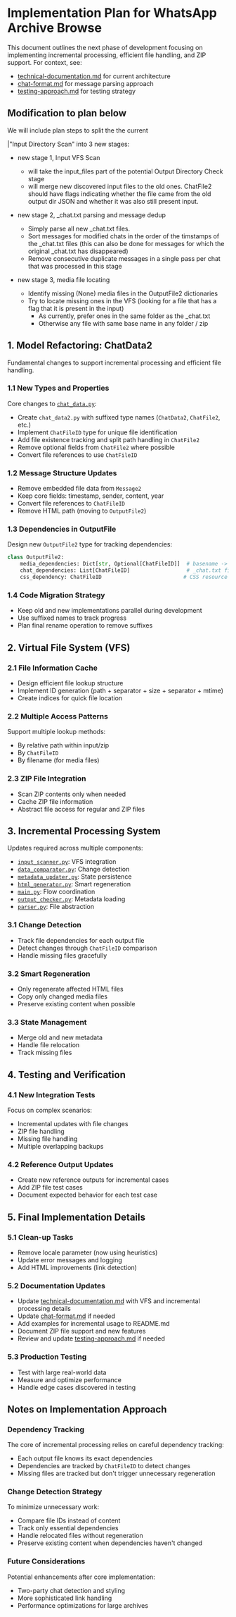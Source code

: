 # Implementation Plan for WhatsApp Archive Browse


This document outlines the next phase of development focusing on implementing incremental processing, efficient file handling, and ZIP support. For context, see:
- [technical-documentation.md](./technical-documentation.md) for current architecture
- [chat-format.md](./chat-format.md) for message parsing approach
- [testing-approach.md](./testing-approach.md) for testing strategy



## Modification to plan below

We will include plan steps to split the the current

|"Input Directory Scan" into 3 new stages:

- new stage 1, Input VFS Scan
  - will take the input_files part of the potential Output Directory Check stage
  - will merge new discovered input files to the old ones. ChatFile2 should have flags indicating whether the file came from the old output dir JSON and whether it was also still present input.

- new stage 2, _chat.txt parsing and message dedup
  - Simply parse all new _chat.txt files.
  - Sort messages for modified chats in the order of the timstamps of the _chat.txt files (this can also be done for messages for which the original _chat.txt has disappeared)
  - Remove consecutive duplicate messages in a single pass per chat that was processed in this stage

- new stage 3, media file locating
  - Identify missing (None) media files in the OutputFile2 dictionaries
  - Try to locate missing ones in the VFS (looking for a file that has a flag that it is present in the input)
    - As currently, prefer ones in the same folder as the _chat.txt
    - Otherwise any file with same base name in any folder / zip


## 1. Model Refactoring: ChatData2
Fundamental changes to support incremental processing and efficient file handling.

### 1.1 New Types and Properties
Core changes to [`chat_data.py`](../src/chat_data.py):
- Create `chat_data2.py` with suffixed type names (`ChatData2`, `ChatFile2`, etc.)
- Implement `ChatFileID` type for unique file identification
- Add file existence tracking and split path handling in `ChatFile2`
- Remove optional fields from `ChatFile2` where possible
- Convert file references to use `ChatFileID`

### 1.2 Message Structure Updates
- Remove embedded file data from `Message2`
- Keep core fields: timestamp, sender, content, year
- Convert file references to `ChatFileID`
- Remove HTML path (moving to `OutputFile2`)

### 1.3 Dependencies in OutputFile
Design new `OutputFile2` type for tracking dependencies:
```python
class OutputFile2:
    media_dependencies: Dict[str, Optional[ChatFileID]]  # basename -> ID
    chat_dependencies: List[ChatFileID]                  # _chat.txt files
    css_dependency: ChatFileID                          # CSS resource
```

### 1.4 Code Migration Strategy
- Keep old and new implementations parallel during development
- Use suffixed names to track progress
- Plan final rename operation to remove suffixes

## 2. Virtual File System (VFS)

### 2.1 File Information Cache
- Design efficient file lookup structure
- Implement ID generation (path + separator + size + separator + mtime)
- Create indices for quick file location

### 2.2 Multiple Access Patterns
Support multiple lookup methods:
- By relative path within input/zip
- By `ChatFileID`
- By filename (for media files)

### 2.3 ZIP File Integration
- Scan ZIP contents only when needed
- Cache ZIP file information
- Abstract file access for regular and ZIP files

## 3. Incremental Processing System
Updates required across multiple components:
- [`input_scanner.py`](../src/input_scanner.py): VFS integration
- [`data_comparator.py`](../src/data_comparator.py): Change detection
- [`metadata_updater.py`](../src/metadata_updater.py): State persistence
- [`html_generator.py`](../src/html_generator.py): Smart regeneration
- [`main.py`](../src/main.py): Flow coordination
- [`output_checker.py`](../src/output_checker.py): Metadata loading
- [`parser.py`](../src/parser.py): File abstraction

### 3.1 Change Detection
- Track file dependencies for each output file
- Detect changes through `ChatFileID` comparison
- Handle missing files gracefully

### 3.2 Smart Regeneration
- Only regenerate affected HTML files
- Copy only changed media files
- Preserve existing content when possible

### 3.3 State Management
- Merge old and new metadata
- Handle file relocation
- Track missing files

## 4. Testing and Verification

### 4.1 New Integration Tests
Focus on complex scenarios:
- Incremental updates with file changes
- ZIP file handling
- Missing file handling
- Multiple overlapping backups

### 4.2 Reference Output Updates
- Create new reference outputs for incremental cases
- Add ZIP file test cases
- Document expected behavior for each test case

## 5. Final Implementation Details

### 5.1 Clean-up Tasks
- Remove locale parameter (now using heuristics)
- Update error messages and logging
- Add HTML improvements (link detection)

### 5.2 Documentation Updates
- Update [technical-documentation.md](./technical-documentation.md) with VFS and incremental processing details
- Update [chat-format.md](./chat-format.md) if needed
- Add examples for incremental usage to README.md
- Document ZIP file support and new features
- Review and update [testing-approach.md](./testing-approach.md) if needed

### 5.3 Production Testing
- Test with large real-world data
- Measure and optimize performance
- Handle edge cases discovered in testing

## Notes on Implementation Approach

### Dependency Tracking
The core of incremental processing relies on careful dependency tracking:
- Each output file knows its exact dependencies
- Dependencies are tracked by `ChatFileID` to detect changes
- Missing files are tracked but don't trigger unnecessary regeneration

### Change Detection Strategy
To minimize unnecessary work:
- Compare file IDs instead of content
- Track only essential dependencies
- Handle relocated files without regeneration
- Preserve existing content when dependencies haven't changed

### Future Considerations
Potential enhancements after core implementation:
- Two-party chat detection and styling
- More sophisticated link handling
- Performance optimizations for large archives
